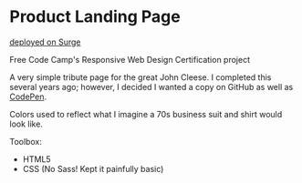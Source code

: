 # Product Landing Page

[deployed on Surge](http://ihatetoast-LostTartsLandingPage.surge.sh/)

Free Code Camp's Responsive Web Design Certification project

A very simple tribute page for the great John Cleese. I completed this several years ago; however, I decided I wanted a copy on GitHub as well as [CodePen](https://codepen.io/ihatetoast/full/RRmgYK/).

Colors used to reflect what I imagine a 70s business suit and shirt would look like.

Toolbox:

- HTML5
- CSS (No Sass! Kept it painfully basic)


